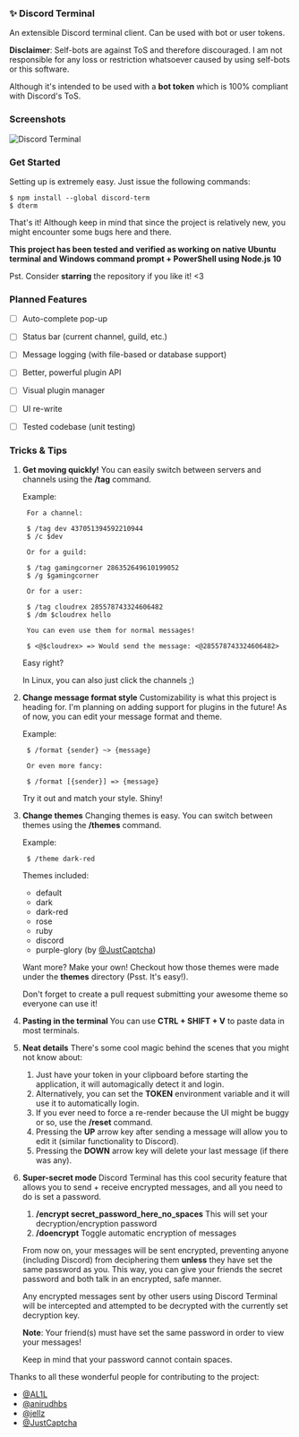 ### ✨ Discord Terminal

An extensible Discord terminal client. Can be used with bot or user tokens.

**Disclaimer**: Self-bots are against ToS and therefore discouraged. I am not responsible for any loss or restriction whatsoever caused by using self-bots or this software.

Although it's intended to be used with a **bot token** which is 100% compliant with Discord's ToS.

### Screenshots

![Discord Terminal](https://i.imgur.com/CBbhXTP.gif)

### Get Started

Setting up is extremely easy. Just issue the following commands:

```shell
$ npm install --global discord-term
$ dterm
```

That's it! Although keep in mind that since the project is relatively new, you might encounter some bugs here and there.

**This project has been tested and verified as working on native Ubuntu terminal and Windows command prompt + PowerShell using Node.js 10**

Pst. Consider **starring** the repository if you like it! <3

### Planned Features

- [ ] Auto-complete pop-up

- [ ] Status bar (current channel, guild, etc.)

- [ ] Message logging (with file-based or database support)

- [ ] Better, powerful plugin API

- [ ] Visual plugin manager

- [ ] UI re-write

- [ ] Tested codebase (unit testing)

### Tricks & Tips

1. **Get moving quickly!**
    You can easily switch between servers and channels using the **/tag** command.
    
    Example:

        For a channel:

        $ /tag dev 437051394592210944
        $ /c $dev

        Or for a guild:

        $ /tag gamingcorner 286352649610199052
        $ /g $gamingcorner

        Or for a user:

        $ /tag cloudrex 285578743324606482
        $ /dm $cloudrex hello

        You can even use them for normal messages!

        $ <@$cloudrex> => Would send the message: <@285578743324606482>

    Easy right?

    In Linux, you can also just click the channels ;)

2. **Change message format style**
    Customizability is what this project is heading for. I'm planning on adding support for plugins in the future! As of now, you can edit your message format and theme.

    Example:

        $ /format {sender} ~> {message}

        Or even more fancy:

        $ /format [{sender}] => {message}

    Try it out and match your style. Shiny!

3. **Change themes**
    Changing themes is easy. You can switch between themes using the **/themes** command.

    Example:

        $ /theme dark-red
    
    Themes included:

    * default
    * dark
    * dark-red
    * rose
    * ruby
    * discord
    * purple-glory (by [@JustCaptcha](https://github.com/JustCaptcha))

    Want more? Make your own! Checkout how those themes were made under the **themes** directory (Psst. It's easy!).

    Don't forget to create a pull request submitting your awesome theme so everyone can use it!

4. **Pasting in the terminal** You can use **CTRL + SHIFT + V** to paste data in most terminals.

5. **Neat details** There's some cool magic behind the scenes that you might not know about:
    1. Just have your token in your clipboard before starting the application, it will automagically detect it and login.
    2. Alternatively, you can set the **TOKEN** environment variable and it will use it to automatically login.
    3. If you ever need to force a re-render because the UI might be buggy or so, use the **/reset** command.
    4. Pressing the **UP** arrow key after sending a message will allow you to edit it (similar functionality to Discord).
    5. Pressing the **DOWN** arrow key will delete your last message (if there was any).

6. **Super-secret mode** Discord Terminal has this cool security feature that allows you to send + receive encrypted messages, and all you need to do is set a password.

    1. **/encrypt secret_password_here_no_spaces** This will set your decryption/encryption password
    2. **/doencrypt** Toggle automatic encryption of messages

    From now on, your messages will be sent encrypted, preventing anyone (including Discord) from deciphering them **unless** they have set the same password as you. This way, you can give your friends the secret password and both talk in an encrypted, safe manner.

    Any encrypted messages sent by other users using Discord Terminal will be intercepted and attempted to be decrypted with the currently set decryption key.

    **Note**: Your friend(s) must have set the same password in order to view your messages!

    Keep in mind that your password cannot contain spaces.

Thanks to all these wonderful people for contributing to the project:

* [@AL1L](https://github.com/AL1L)
* [@anirudhbs](https://github.com/anirudhbs)
* [@jellz](https://github.com/jellz)
* [@JustCaptcha](https://github.com/JustCaptcha)
